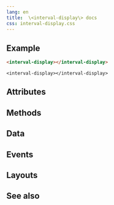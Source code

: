 ```yaml
---
lang: en
title:  \<interval-display\> docs
css: interval-display.css
---
```


<main>

<section id=example>

## Example


```html
<interval-display></interval-display>
```

```{=html}
<interval-display></interval-display>
```



</section>

<section id=attributes>

## Attributes

</section>

<section id=methods>

## Methods

</section>

<section id=data>

## Data

</section>

<section id=events>

## Events

</section>

<section id=layouts>

## Layouts

</section>

<section id=see-also>

## See also

</main>


<script type="module">
import {IntervalDisplay} from './IntervalDisplay.js'

window.intervalDisplay = document.querySelector('interval-display')
</script>

